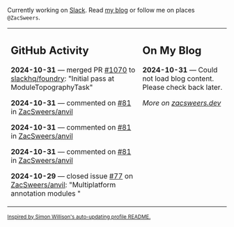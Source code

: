 Currently working on [Slack](https://slack.com/). Read [my blog](https://zacsweers.dev/) or follow me on places `@ZacSweers`.

<table><tr><td valign="top" width="60%">

## GitHub Activity
<!-- githubActivity starts -->
**2024-10-31** — merged PR [#1070](https://github.com/slackhq/foundry/pull/1070) to [slackhq/foundry](https://github.com/slackhq/foundry): "Initial pass at ModuleTopographyTask"

**2024-10-31** — commented on [#81](https://github.com/ZacSweers/anvil/pull/81#issuecomment-2450411999) in [ZacSweers/anvil](https://github.com/ZacSweers/anvil)

**2024-10-31** — commented on [#81](https://github.com/ZacSweers/anvil/pull/81#issuecomment-2450235152) in [ZacSweers/anvil](https://github.com/ZacSweers/anvil)

**2024-10-31** — commented on [#81](https://github.com/ZacSweers/anvil/pull/81#issuecomment-2450234462) in [ZacSweers/anvil](https://github.com/ZacSweers/anvil)

**2024-10-29** — closed issue [#77](https://github.com/ZacSweers/anvil/issues/77) on [ZacSweers/anvil](https://github.com/ZacSweers/anvil): "Multiplatform annotation modules "
<!-- githubActivity ends -->
</td><td valign="top" width="40%">

## On My Blog
<!-- blog starts -->
**2024-10-31** — Could not load blog content. Please check back later.
<!-- blog ends -->
_More on [zacsweers.dev](https://zacsweers.dev/)_
</td></tr></table>

<sub><a href="https://simonwillison.net/2020/Jul/10/self-updating-profile-readme/">Inspired by Simon Willison's auto-updating profile README.</a></sub>